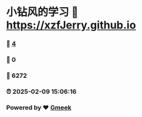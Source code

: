 # 小钻风的学习 :link: https://xzfJerry.github.io 
### :page_facing_up: [4](https://xzfJerry.github.io/tag.html) 
### :speech_balloon: 0 
### :hibiscus: 6272 
### :alarm_clock: 2025-02-09 15:06:16 
### Powered by :heart: [Gmeek](https://github.com/Meekdai/Gmeek)
